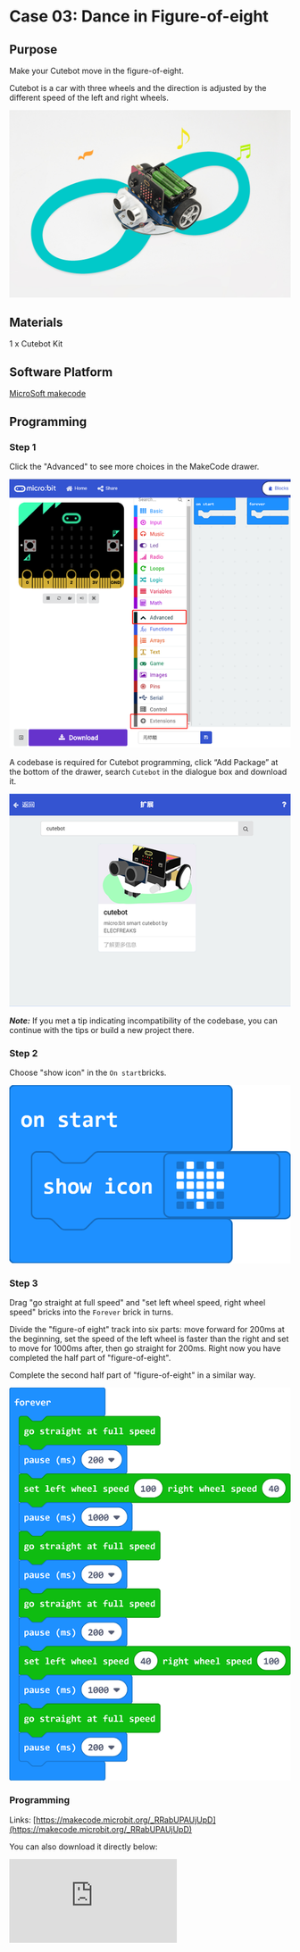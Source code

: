# Case 03: Dance in Figure-of-eight
## Purpose

Make your Cutebot move in the figure-of-eight.

Cutebot is a car with three wheels and the direction is adjusted by the different speed of the left and right wheels.

![](./images/cutebot-case-03-01.png)

## Materials

1 x Cutebot Kit

## Software Platform

[MicroSoft makecode](https://makecode.microbit.org/#)

## Programming

### Step 1

Click the "Advanced" to see more choices in the MakeCode drawer.

![](./images/cutebot-pk-1.png)

A codebase is required for Cutebot programming, click “Add Package” at the bottom of the drawer, search `Cutebot` in the dialogue box and download it.

![](./images/cutebot-pk-11.png)

***Note:*** If you met a tip indicating incompatibility of the codebase, you can continue with the tips or build a new project there.

### Step 2

Choose "show icon" in the `On start`bricks.

![](./images/case_01_02.png)

### Step 3

Drag "go straight at full speed" and "set left wheel speed, right wheel speed" bricks into the `Forever` brick in turns.

Divide the "figure-of eight" track into six parts: move forward for 200ms at the beginning,  set the speed of the left wheel is faster than the right and set to move for 1000ms after, then go straight for 200ms.  Right now you have completed the half part of "figure-of-eight".

Complete the second half part of "figure-of-eight" in a similar way.

![](./images/case_03_01.png)

### Programming

Links: [https://makecode.microbit.org/_RRabUPAUjUpD](https://makecode.microbit.org/_RRabUPAUjUpD)

You can also download it directly below:

<div
    style={{
        position: 'relative',
        paddingBottom: '60%',
        overflow: 'hidden',
    }}
>
    <iframe
        src="https://makecode.microbit.org/_RRabUPAUjUpD"
        frameborder="0"
        sandbox="allow-popups allow-forms allow-scripts allow-same-origin"
        style={{
            position: 'absolute',
            width: '100%',
            height: '100%',
        }}
    />
</div>

## Result

The Cutebot moves in the "figure-of-eight".

![](./images/cutebot-case-03.gif)

## Exploration

How to program if we want to make the Cutebot move in a square shape?

## FAQ
---
## Relevant Files
---
